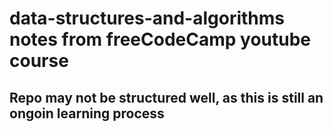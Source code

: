 # data-structures-and-algorithms notes from freeCodeCamp youtube course

## Repo may not be structured well, as this is still an ongoin learning process
